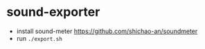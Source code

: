 # sound-exporter

- install sound-meter https://github.com/shichao-an/soundmeter
- run `./export.sh`
